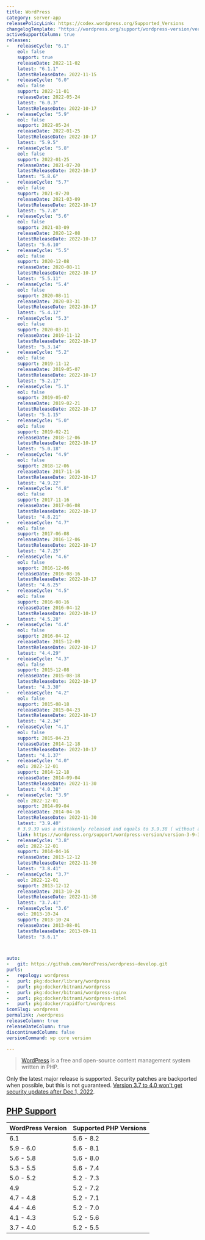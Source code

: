 ```yaml
---
title: WordPress
category: server-app
releasePolicyLink: https://codex.wordpress.org/Supported_Versions
changelogTemplate: "https://wordpress.org/support/wordpress-version/version-{{'__LATEST__' | drop_zero_patch | replace:'.','-'}}/"
activeSupportColumn: true
releases:
-   releaseCycle: "6.1"
    eol: false
    support: true
    releaseDate: 2022-11-02
    latest: "6.1.1"
    latestReleaseDate: 2022-11-15
-   releaseCycle: "6.0"
    eol: false
    support: 2022-11-01
    releaseDate: 2022-05-24
    latest: "6.0.3"
    latestReleaseDate: 2022-10-17
-   releaseCycle: "5.9"
    eol: false
    support: 2022-05-24
    releaseDate: 2022-01-25
    latestReleaseDate: 2022-10-17
    latest: "5.9.5"
-   releaseCycle: "5.8"
    eol: false
    support: 2022-01-25
    releaseDate: 2021-07-20
    latestReleaseDate: 2022-10-17
    latest: "5.8.6"
-   releaseCycle: "5.7"
    eol: false
    support: 2021-07-20
    releaseDate: 2021-03-09
    latestReleaseDate: 2022-10-17
    latest: "5.7.8"
-   releaseCycle: "5.6"
    eol: false
    support: 2021-03-09
    releaseDate: 2020-12-08
    latestReleaseDate: 2022-10-17
    latest: "5.6.10"
-   releaseCycle: "5.5"
    eol: false
    support: 2020-12-08
    releaseDate: 2020-08-11
    latestReleaseDate: 2022-10-17
    latest: "5.5.11"
-   releaseCycle: "5.4"
    eol: false
    support: 2020-08-11
    releaseDate: 2020-03-31
    latestReleaseDate: 2022-10-17
    latest: "5.4.12"
-   releaseCycle: "5.3"
    eol: false
    support: 2020-03-31
    releaseDate: 2019-11-12
    latestReleaseDate: 2022-10-17
    latest: "5.3.14"
-   releaseCycle: "5.2"
    eol: false
    support: 2019-11-12
    releaseDate: 2019-05-07
    latestReleaseDate: 2022-10-17
    latest: "5.2.17"
-   releaseCycle: "5.1"
    eol: false
    support: 2019-05-07
    releaseDate: 2019-02-21
    latestReleaseDate: 2022-10-17
    latest: "5.1.15"
-   releaseCycle: "5.0"
    eol: false
    support: 2019-02-21
    releaseDate: 2018-12-06
    latestReleaseDate: 2022-10-17
    latest: "5.0.18"
-   releaseCycle: "4.9"
    eol: false
    support: 2018-12-06
    releaseDate: 2017-11-16
    latestReleaseDate: 2022-10-17
    latest: "4.9.22"
-   releaseCycle: "4.8"
    eol: false
    support: 2017-11-16
    releaseDate: 2017-06-08
    latestReleaseDate: 2022-10-17
    latest: "4.8.21"
-   releaseCycle: "4.7"
    eol: false
    support: 2017-06-08
    releaseDate: 2016-12-06
    latestReleaseDate: 2022-10-17
    latest: "4.7.25"
-   releaseCycle: "4.6"
    eol: false
    support: 2016-12-06
    releaseDate: 2016-08-16
    latestReleaseDate: 2022-10-17
    latest: "4.6.25"
-   releaseCycle: "4.5"
    eol: false
    support: 2016-08-16
    releaseDate: 2016-04-12
    latestReleaseDate: 2022-10-17
    latest: "4.5.28"
-   releaseCycle: "4.4"
    eol: false
    support: 2016-04-12
    releaseDate: 2015-12-09
    latestReleaseDate: 2022-10-17
    latest: "4.4.29"
-   releaseCycle: "4.3"
    eol: false
    support: 2015-12-08
    releaseDate: 2015-08-18
    latestReleaseDate: 2022-10-17
    latest: "4.3.30"
-   releaseCycle: "4.2"
    eol: false
    support: 2015-08-18
    releaseDate: 2015-04-23
    latestReleaseDate: 2022-10-17
    latest: "4.2.34"
-   releaseCycle: "4.1"
    eol: false
    support: 2015-04-23
    releaseDate: 2014-12-18
    latestReleaseDate: 2022-10-17
    latest: "4.1.37"
-   releaseCycle: "4.0"
    eol: 2022-12-01
    support: 2014-12-18
    releaseDate: 2014-09-04
    latestReleaseDate: 2022-11-30
    latest: "4.0.38"
-   releaseCycle: "3.9"
    eol: 2022-12-01
    support: 2014-09-04
    releaseDate: 2014-04-16
    latestReleaseDate: 2022-11-30
    latest: "3.9.40"
    # 3.9.39 was a mistakenly released and equals to 3.9.38 ( without a changelog )
    link: https://wordpress.org/support/wordpress-version/version-3-9-38/
-   releaseCycle: "3.8"
    eol: 2022-12-01
    support: 2014-04-16
    releaseDate: 2013-12-12
    latestReleaseDate: 2022-11-30
    latest: "3.8.41"
-   releaseCycle: "3.7"
    eol: 2022-12-01
    support: 2013-12-12
    releaseDate: 2013-10-24
    latestReleaseDate: 2022-11-30
    latest: "3.7.41"
-   releaseCycle: "3.6"
    eol: 2013-10-24
    support: 2013-10-24
    releaseDate: 2013-08-01
    latestReleaseDate: 2013-09-11
    latest: "3.6.1"



auto:
-   git: https://github.com/WordPress/wordpress-develop.git
purls:
-   repology: wordpress
-   purl: pkg:docker/library/wordpress
-   purl: pkg:docker/bitnami/wordpress
-   purl: pkg:docker/bitnami/wordpress-nginx
-   purl: pkg:docker/bitnami/wordpress-intel
-   purl: pkg:docker/rapidfort/wordpress
iconSlug: wordpress
permalink: /wordpress
releaseColumn: true
releaseDateColumn: true
discontinuedColumn: false
versionCommand: wp core version

---
```


> [WordPress](https://wordpress.org/) is a free and open-source content management system written in PHP.

Only the latest major release is supported. Security patches are backported when possible, but this is not guaranteed. [Version 3.7 to 4.0 won't get security updates after Dec 1, 2022](https://wordpress.org/news/2022/09/dropping-security-updates-for-wordpress-versions-3-7-through-4-0/).

## [PHP Support](https://make.wordpress.org/core/handbook/references/php-compatibility-and-wordpress-versions/)

WordPress Version | Supported PHP Versions
--------------|--------------
6.1           | 5.6 - 8.2
5.9 - 6.0     | 5.6 - 8.1
5.6 - 5.8     | 5.6 - 8.0
5.3 - 5.5     | 5.6 - 7.4
5.0 - 5.2     | 5.2 - 7.3
4.9           | 5.2 - 7.2
4.7 - 4.8     | 5.2 - 7.1
4.4 - 4.6     | 5.2 - 7.0
4.1 - 4.3     | 5.2 - 5.6
3.7 - 4.0     | 5.2 - 5.5
